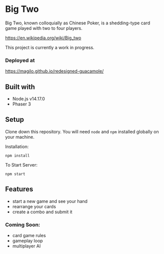 # Big Two

Big Two, known colloquially as Chinese Poker, is a shedding-type card game played with two to four players.

https://en.wikipedia.org/wiki/Big_two

This project is currently a work in progress.

### Deployed at
https://magilo.github.io/redesigned-guacamole/

## Built with
- Node.js v14.17.0
- Phaser 3

## Setup
Clone down this repository. You will need `node` and `npm` installed globally on your machine.

Installation:

`npm install`

To Start Server:

`npm start`

## Features
- start a new game and see your hand
- rearrange your cards
- create a combo and submit it

### Coming Soon:
- card game rules
- gameplay loop
- multiplayer AI

